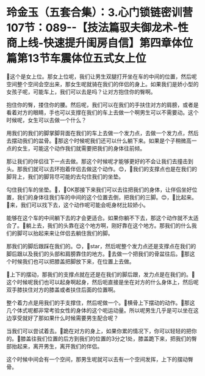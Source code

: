 # 玲金玉（五套合集）：3.心门锁链密训营 107节：089--【技法篇驭夫御龙术-性商上线-快速提升闺房自信】第四章体位篇第13节车震体位五式女上位

🎼这个是女上位。那女上位呢，我们让男生双腿打开坐在车的中间的位置，然后呢空间整个空间会空出来，那女生呢就骑在我们的伴侣的身上。如果我们是娇小型的女孩子呢，可能车上，我们可以去是吗？让对方抱住你的臀啊。

抱住你的臀，搂住你的腰。然后呢，我们可以在我们的手扶住对方的肩膀，或者是看着对方的眼睛，手也可以支撑在我们的车上去做一个啊男生可以不需要动。这个时候呢，女生可以去做一个什么？

用我们的我们的脚掌脚背面在我们的车上去做一个发力点，去做一个发力点，然后去摆动我们的盆骨。🎼那这个时候呢我们还可以什么躺下来。如果是个子稍微高一点的女生，可能这个动作我们就需要把我们的身体往前倾。

那让我们的伴侣往下一点去做。那这个时候呢才能够更好的不会让我们去撞击到头。那我们就可以去环抱着伴侣去做这个动作。😊，🎼我们的支撑点也是在我们的脚背上，我们的脚背尽可能的去勾住我们的坐垫。

勾住我们车的坐垫。🎼，🎼OK那接下来我们可以去往把我们的身体，让伴侣坐好位置，我们的身体往我们车的中间的这个位置去倒，把我们的三脚。😊，🎼比起来。🎼来，我们可以找下去，这个动作呢可能会呃身材比较娇小。

能够在这个车的中间躺下去的才会更适合。如果你躺不下去，那这个动作就不太适合了。🎼躺上去，我们的头靠在这个地方啊，刚好靠在这个地方。那我们的什么我们的脚可以抬起来来让伴侣去躺住我们的脚。

那我们的脚后跟踩在我们的。😊，🎼star，然后呢整个发力点还是支撑点在我们的脚后跟以及我们的头部和肩膀靠住的地方。🎼去做一个把我们的骨盆往后。🎼那这个时候我们也可以把膝盖把脚放下来，在位置上去做。

🎼上下的摆动，那我们的支撑点就在还是在我们的脚后跟，发力点是在我们的。🎼这个时候呢我们也可以起身啊起身，然后呃直接是坐在对方的什么身体上，然后呢双手膝扶住对方的膝盖或者扶住后面的位置啊。

整个着力点是用我们的手支撑住，然后呢做一个。🎼横骨上下摆动的动作。🎼那这几个体式呢都非常考验女性的身体的这个呃运动量。所以呢男生几乎是可以坐在这边享受就好了那如果什么时候需要男生配合呢？

当我们可以尝试着去。🎼跪在对方的身上，如果你累的情况下，你可以轻轻的把你的。🎼膝盖往我们位置的后方到我们的位置的3分之1处，膝盖跪下来，把我们的臀部抬起来，离开男生，离开我们的伴侣。

这个时候中间会有一个空间，那男生呢就可以去有一个空间发挥，上下的摆动臀骨。